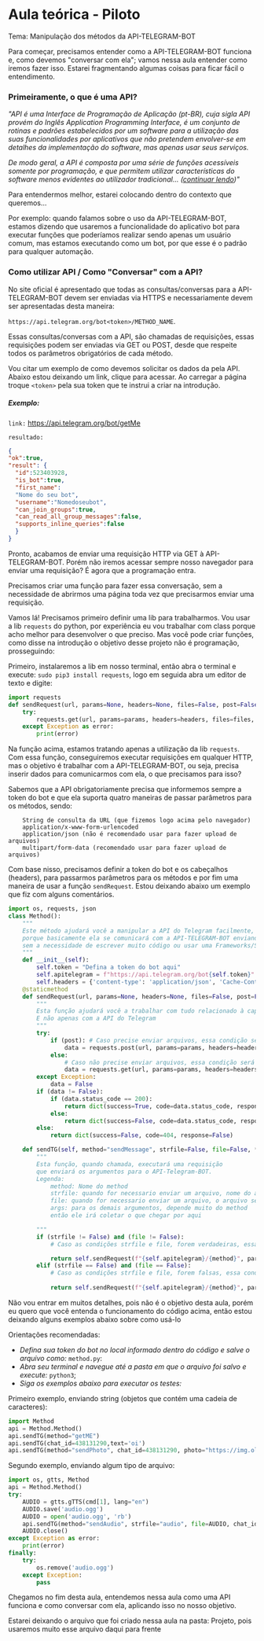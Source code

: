 # Aula teórica - Piloto

Tema: Manipulação dos métodos da API-TELEGRAM-BOT

Para começar, precisamos entender como a API-TELEGRAM-BOT funciona e, como devemos "conversar com ela"; vamos nessa aula entender como iremos fazer isso. Estarei fragmentando algumas coisas para ficar fácil o entendimento.

### Primeiramente, o que é uma API?

*"API é uma Interface de Programação de Aplicação (pt-BR), cuja sigla API provém do Inglês Application Programming Interface, é um conjunto de rotinas e padrões estabelecidos por um software para a utilização das suas funcionalidades por aplicativos que não pretendem envolver-se em detalhes da implementação do software, mas apenas usar seus serviços.*

*De modo geral, a API é composta por uma série de funções acessíveis somente por programação, e que permitem utilizar características do software menos evidentes ao utilizador tradicional... ([continuar lendo](https://pt.wikipedia.org/wiki/Interface_de_programa%C3%A7%C3%A3o_de_aplica%C3%A7%C3%B5es))"*

Para entendermos melhor, estarei colocando dentro do contexto que queremos...

Por exemplo: quando falamos sobre o uso da API-TELEGRAM-BOT, estamos dizendo que usaremos a funcionalidade do aplicativo bot para executar funções que poderíamos realizar sendo apenas um usuário comum, mas estamos executando como um bot, por que esse é o padrão para qualquer automação.

### Como utilizar API / Como "Conversar" com a API?

No site oficial é apresentado que todas as consultas/conversas para a API-TELEGRAM-BOT devem ser enviadas via HTTPS e necessariamente devem ser apresentadas desta maneira:

`https://api.telegram.org/bot<token>/METHOD_NAME`. 

Essas consultas/conversas com a API, são chamadas de requisições, essas requisições podem ser enviadas via GET ou POST, desde que respeite todos os parâmetros obrigatórios de cada método.

Vou citar um exemplo de como devemos solicitar os dados da pela API. Abaixo estou deixando um link, clique para acessar. Ao carregar a página troque `<token>` pela sua token que te instrui a criar na introdução.

##### Exemplo:
`link:` [https://api.telegram.org/bot<token>/getMe](https://api.telegram.org/bot<token>/getMe)

`resultado:`
```json
{
"ok":true,
"result": {
  "id":523403928,
  "is_bot":true,
  "first_name":
  "Nome do seu bot",
  "username":"Nomedoseubot",
  "can_join_groups":true,
  "can_read_all_group_messages":false,
  "supports_inline_queries":false
  }
}
```

Pronto, acabamos de enviar uma requisição HTTP via GET à API-TELEGRAM-BOT. Porém não iremos acessar sempre nosso navegador para enviar uma requisição? É agora que a programação entra.

Precisamos criar uma função para fazer essa conversação, sem a necessidade de abrirmos uma página toda vez que precisarmos enviar uma requisição.

Vamos lá! Precisamos primeiro definir uma lib para trabalharmos. Vou usar a lib `requests` do python, por experiência eu vou trabalhar com class porque acho melhor para desenvolver o que preciso. Mas você pode criar funções, como disse na introdução o objetivo desse projeto não é programação, prosseguindo:

Primeiro, instalaremos a lib em nosso terminal, então abra o terminal e execute: `sudo pip3 install requests`, logo em seguida abra um editor de texto e digite:

```python
import requests
def sendRequest(url, params=None, headers=None, files=False, post=False):
	try:
		requests.get(url, params=params, headers=headers, files=files, post=post)
	except Exception as error:
		print(error)
```

Na função acima, estamos tratando apenas a utilização da lib `requests`. Com essa função, conseguiremos executar requisições em qualquer HTTP, mas o objetivo é trabalhar com a API-TELEGRAM-BOT, ou seja, precisa inserir dados para comunicarmos com ela, o que precisamos para isso?

Sabemos que a API obrigatoriamente precisa que informemos sempre a token do bot e que ela suporta quatro maneiras de passar parâmetros para os métodos, sendo:

```Plain Text
    String de consulta da URL (que fizemos logo acima pelo navegador)
    application/x-www-form-urlencoded
    application/json (não é recomendado usar para fazer upload de arquivos)
    multipart/form-data (recomendado usar para fazer upload de arquivos)
```

Com base nisso, precisamos definir a token do bot e os cabeçalhos (headers), para passarmos parâmetros para os métodos e por fim uma maneira de usar a função `sendRequest`. Estou deixando abaixo um exemplo que fiz com alguns comentários.

```python
import os, requests, json
class Method():
	"""
	Este método ajudará você a manipular a API do Telegram facilmente, 
	porque basicamente ela se comunicará com a API-TELEGRAM-BOT enviando os argumentos necessários
	sem a necessidade de escrever muito código ou usar uma Frameworks/SDK/Wrapper para o Telegram.
	"""
	def __init__(self):
		self.token = "Defina a token do bot aqui"
		self.apitelegram = f"https://api.telegram.org/bot{self.token}" # Definindo api-telegram-bot
		self.headers = {'content-type': 'application/json', 'Cache-Control': 'no-cache'} # Definindo headers
	@staticmethod
	def sendRequest(url, params=None, headers=None, files=False, post=False):
		"""
		Esta função ajudará você a trabalhar com tudo relacionado à captura de dados da Web
		E não apenas com a API do Telegram
		"""
		try:
			if (post): # Caso precise enviar arquivos, essa condição será usada.
				data = requests.post(url, params=params, headers=headers, files=files, post=post)
			else:
				# Caso não precise enviar arquivos, essa condição será usada.
				data = requests.get(url, params=params, headers=headers)
		except Exception:
			data = False
		if (data != False):
			if (data.status_code == 200): 
				return dict(success=True, code=data.status_code, response=data.json())
			else:
				return dict(success=False, code=data.status_code, response=data.json())
		else:
			return dict(success=False, code=404, response=False)

	def sendTG(self, method="sendMessage", strfile=False, file=False, **args):
		"""
		Esta função, quando chamada, executará uma requisição 
		que enviará os argumentos para o API-Telegram-BOT.
		Legenda:
			method: Nome do method
			strfile: quando for necessario enviar um arquivo, nome do arquivo será indexado aqui
			file: quando for necessario enviar um arquivo, o arquivo será indexado aqui
			args: para os demais argumentos, depende muito do method
			então ele irá coletar o que chegar por aqui

		"""
		if (strfile != False) and (file != False):
			# Caso as condições strfile e file, forem verdadeiras, essa condição será usada

			return self.sendRequest(f"{self.apitelegram}/{method}", params=locals()['args'], headers=self.headers, files=dict(strfile=file), post=True)
		elif (strfile == False) and (file == False):
			# Caso as condições strfile e file, forem falsas, essa condição será usada
			
			return self.sendRequest(f"{self.apitelegram}/{method}", params=locals()['args'], headers=self.headers)
```
Não vou entrar em muitos detalhes, pois não é o objetivo desta aula, porém eu quero que você entenda o funcionamento do código acima, então estou deixando alguns exemplos abaixo sobre como usá-lo

Orientações recomendadas:

- *Defina sua token do bot no local informado dentro do código e salve o arquivo como:* `method.py`:
- *Abra seu terminal e navegue até a pasta em que o arquivo foi salvo e execute:* `python3`;
- *Siga os exemplos abaixo para executar os testes:*


Primeiro exemplo, enviando string (objetos que contém uma cadeia de caracteres):

```python
import Method
api = Method.Method()
api.sendTG(method="getME")
api.sendTG(chat_id=438131290,text='oi')
api.sendTG(method="sendPhoto", chat_id=438131290, photo="https://img.olhardigital.com.br/uploads/acervo_imagens/2020/04/r4x3/20200423030657_660_495_-_python.jpg", caption='<b>ping</b>', parse_mode='HTML')
```

Segundo exemplo, enviando algum tipo de arquivo:

```python
import os, gtts, Method
api = Method.Method()
try:
	AUDIO = gtts.gTTS(cmd[1], lang="en")
	AUDIO.save('audio.ogg')
	AUDIO = open('audio.ogg', 'rb')
	api.sendTG(method="sendAudio", strfile="audio", file=AUDIO, chat_id=438131290)
	AUDIO.close()
except Exception as error:
	print(error)
finally:
	try:
		os.remove('audio.ogg')
	except Exception:
		pass
```

Chegamos no fim desta aula, entendemos nessa aula como uma API funciona e como conversar com ela, aplicando isso no nosso objetivo.

Estarei deixando o arquivo que foi criado nessa aula na pasta: Projeto, pois usaremos muito esse arquivo daqui para frente
